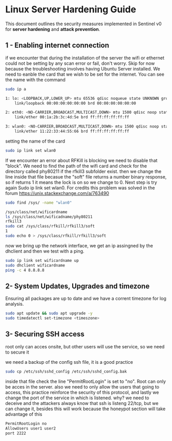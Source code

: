 #  Linux Server Hardening Guide  

This document outlines the security measures implemented in Sentinel v0 for **server hardening** and **attack prevention**.  

 
## **1 - Enabling internet connection**
if we encounter that during the installation of the server the wifi or ethernet could not be setting by any scan error or fail, don't worry. Skip for now because the troubleshooting involves having Ubuntu Server installed.
We need to eanble the card that we wish to be set for the internet. You can see the name with the command
```bash
sudo ip a
```
 
```bash
1: lo: <LOOPBACK,UP,LOWER_UP> mtu 65536 qdisc noqueue state UNKNOWN group default 
    link/loopback 00:00:00:00:00:00 brd 00:00:00:00:00:00

2: eth0: <NO-CARRIER,BROADCAST,MULTICAST,DOWN> mtu 1500 qdisc noop state DOWN group default qlen 1000
    link/ether 00:1a:2b:3c:4d:5e brd ff:ff:ff:ff:ff:ff

3: wlan0: <NO-CARRIER,BROADCAST,MULTICAST,DOWN> mtu 1500 qdisc noop state DOWN group default qlen 1000
    link/ether 11:22:33:44:55:66 brd ff:ff:ff:ff:ff:ff
```
 
setting the name of the card

```bash
sudo ip link set wlan0
```

If we encounter an error about RFKill is blocking we need to disable that "block". We need to find the path of the wifi card and check for the directory called phy80211 if the rfkill3 subfolder exist. then we change the line inside that file becasue the "soft" 
file returns a number binary response, so if returns 1 it means the lock is on so we change to 0. Next step is try again Sudo ip link set wlan0. For credits this problem was solved in the forum https://unix.stackexchange.com/a/763490
```bash
sudo find /sys/ -name "wlan0"

/sys/class/net/wificardname
ls /sys/class/net/wificadname/phy80211
rfkill3
sudo cat /sys/class/rfkill/rfkill3/soft
1
sudo echo 0 > /sys/class/rfkill/rfkill3/soft
```

now we bring up the network interface, we get an ip assingned by the dhclient and then we test with a ping.

```bash
sudo ip link set wificardname up
sudo dhclient wificardname
ping -c 4 8.8.8.8
```

## **2- System Updates, Upgrades and timezone**  
Ensuring all packages are up to date and we have a corrent timezone for log analysis.
```bash
sudo apt update && sudo apt upgrade -y
sudo timedatectl set-timezone <timeszone>
```
 
## **3- Securing SSH access**  
root only can acces onsite, but other users will use the service, so we need to secure it

we need a backup of the config ssh file, it is a good practice
```bash
sudo cp /etc/ssh/sshd_config /etc/ssh/sshd_config.bak
```

inside that file check the line "PermitRootLogin" is set to "no". Root can only be acces in the server. also we need to only allow the users that going to access, this practice reinforce the security of this protocol, and lastly we change the
port of the service in which is listened. why? we need to deceive and the attackers always know that ssh is listeng 22/tcp, but we can change it, besides this will work because the honeypot section will take advantage of this

```bash
PermitRootLogin no  
AllowUsers user1 user2 
port 2222  
```


 
